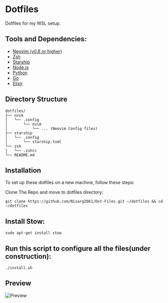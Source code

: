 # Dotfiles
Dotfiles for my WSL setup.

## Tools and Dependencies:

- [Neovim (v0.8 or higher)](https://neovim.io/)
- [Zsh](https://www.zsh.org/) 
- [Starship](https://starship.rs/)
- [Node.js](https://nodejs.org/)
- [Python](https://www.python.org/)
- [Go](https://go.dev/)
- [Elixir](https://elixir-lang.org/)

## Directory Structure

```
dotfiles/
├── nvim
│   └── .config
│       └── nvim
│           └── ... (Neovim Config files)
├── starship
│   └── .config
│       └── starship.toml
└── zsh
│   └── .zshrc
└── README.md
```

## Installation
To set up these dotfiles on a new machine, follow these steps:

Clone The Repo and move to dotfiles directory:
```
git clone https://github.com/Nisarg2061/Dot-Files.git ~/dotfiles && cd ~/dotfiles
```

## Install Stow:

  ```
  sudo apt-get install stow
  ```

## Run this script to configure all the files(under construction):

  ```
  ./install.sh
  ```

## Preview
![Preview](https://github.com/user-attachments/assets/9d7a8281-d5b7-42e5-bd56-5a63797093cc)
